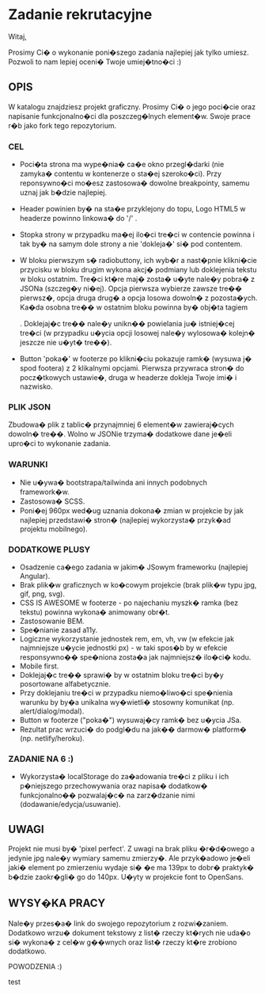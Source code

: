 # Zadanie rekrutacyjne

Witaj,

Prosimy Ci� o wykonanie poni�szego zadania najlepiej jak tylko umiesz. Pozwoli to nam lepiej oceni� Twoje umiej�tno�ci :)

## OPIS
W katalogu znajdziesz projekt graficzny. Prosimy Ci� o jego poci�cie oraz napisanie funkcjonalno�ci dla poszczeg�lnych element�w. Swoje prace r�b jako fork tego repozytorium.


### CEL

- Poci�ta strona ma wype�nia� ca�e okno przegl�darki (nie zamyka� contentu w kontenerze o sta�ej szeroko�ci). Przy reponsywno�ci mo�esz zastosowa� dowolne breakpointy, samemu uznaj jak b�dzie najlepiej.

- Header powinien by� na sta�e przyklejony do topu, Logo HTML5 w headerze powinno linkowa� do '/' .  

- Stopka strony w przypadku ma�ej ilo�ci tre�ci w contencie powinna i tak by� na samym dole strony a nie 'dokleja�' si� pod contentem.

- W bloku pierwszym s� radiobuttony, ich wyb�r a nast�pnie klikni�cie przycisku w bloku drugim wykona akcj� podmiany lub doklejenia tekstu w bloku ostatnim. Tre�ci kt�re maj� zosta� u�yte nale�y pobra� z JSONa (szczeg�y ni�ej). Opcja pierwsza wybierze zawsze tre�� pierwsz�, opcja druga drug� a opcja losowa dowoln� z pozosta�ych. Ka�da osobna tre�� w ostatnim bloku powinna by� obj�ta tagiem <article>. Doklejaj�c tre�� nale�y unikn�� powielania ju� istniej�cej tre�ci (w przypadku u�ycia opcji losowej nale�y wylosowa� kolejn� jeszcze nie u�yt� tre��). 

- Button 'poka�' w footerze po klikni�ciu pokazuje ramk� (wysuwa j� spod footera) z 2 klikalnymi opcjami. Pierwsza przywraca stron� do pocz�tkowych ustawie�, druga w headerze dokleja Twoje imi� i nazwisko.


### PLIK JSON
Zbudowa� plik z tablic� przynajmniej 6 element�w zawieraj�cych dowoln� tre��. Wolno w JSONie trzyma� dodatkowe dane je�eli upro�ci to wykonanie zadania.


### WARUNKI
- Nie u�ywa� bootstrapa/tailwinda ani innych podobnych framework�w.
- Zastosowa� SCSS.
- Poni�ej 960px wed�ug uznania dokona� zmian w projekcie by jak najlepiej przedstawi� stron� (najlepiej wykorzysta� przyk�ad projektu mobilnego).


### DODATKOWE PLUSY
- Osadzenie ca�ego zadania w jakim� JSowym frameworku (najlepiej Angular).
- Brak plik�w graficznych w ko�cowym projekcie (brak plik�w typu jpg, gif, png, svg).
- CSS IS AWESOME w footerze - po najechaniu myszk� ramka (bez tekstu) powinna wykona� animowany obr�t.
- Zastosowanie BEM.
- Spe�nianie zasad a11y.
- Logiczne wykorzystanie jednostek rem, em, vh, vw (w efekcie jak najmniejsze u�ycie jednostki px) - w taki spos�b by w efekcie responsywno�� spe�niona zosta�a jak najmniejsz� ilo�ci� kodu.
- Mobile first.
- Doklejaj�c tre�� sprawi� by w ostatnim bloku tre�ci by�y posortowane alfabetycznie.
- Przy doklejaniu tre�ci w przypadku niemo�liwo�ci spe�nienia warunku by by�a unikalna wy�wietli� stosowny komunikat (np. alert/dialog/modal).
- Button w footerze ("poka�") wysuwaj�cy ramk� bez u�ycia JSa.
- Rezultat prac wrzuci� do podgl�du na jak�� darmow� platform� (np. netlify/heroku).


### ZADANIE NA 6 :)
- Wykorzysta� localStorage do za�adowania tre�ci z pliku i ich p�niejszego przechowywania oraz napisa� dodatkow� funkcjonalno�� pozwalaj�c� na zarz�dzanie nimi (dodawanie/edycja/usuwanie).


## UWAGI
Projekt nie musi by� 'pixel perfect'. Z uwagi na brak pliku �r�d�owego a jedynie jpg nale�y wymiary samemu zmierzy�. Ale przyk�adowo je�eli jaki� element po zmierzeniu wydaje si� �e ma 139px to dobr� praktyk� b�dzie zaokr�gli� go do 140px. U�yty w projekcie font to OpenSans.


## WYSY�KA PRACY
Nale�y przes�a� link do swojego repozytorium z rozwi�zaniem. Dodatkowo wrzu� dokument tekstowy z list� rzeczy kt�rych nie uda�o si� wykona� z cel�w g��wnych oraz list� rzeczy kt�re zrobiono dodatkowo.

POWODZENIA :)


test